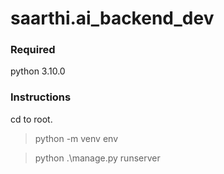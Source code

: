 # saarthi.ai_backend_dev

### Required  

python 3.10.0

### Instructions
cd to root.

> python -m venv env

> python .\manage.py runserver
